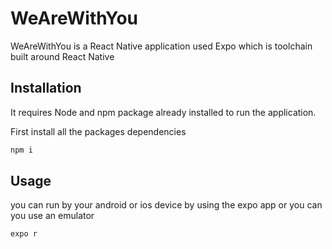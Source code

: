 # WeAreWithYou

WeAreWithYou is a React Native application used Expo which is toolchain built around React Native

## Installation

It requires Node and npm package already installed to run the application.

First install all the packages dependencies

```bash
npm i
```

## Usage

you can run by your android or ios device by using the expo app or you can you use an emulator
```
expo r
```
